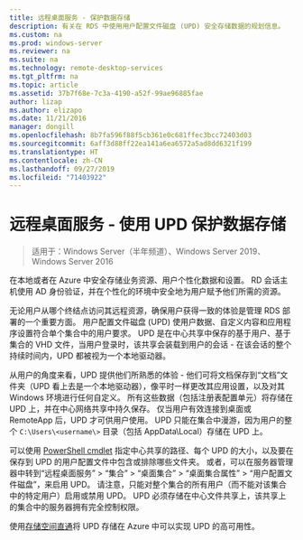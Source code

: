 ```yaml
---
title: 远程桌面服务 - 保护数据存储
description: 有关在 RDS 中使用用户配置文件磁盘 (UPD) 安全存储数据的规划信息。
ms.custom: na
ms.prod: windows-server
ms.reviewer: na
ms.suite: na
ms.technology: remote-desktop-services
ms.tgt_pltfrm: na
ms.topic: article
ms.assetid: 37b7f68e-7c3a-4190-a52f-99ae96885fae
author: lizap
ms.author: elizapo
ms.date: 11/21/2016
manager: dongill
ms.openlocfilehash: 8b7fa596f88f5cb361e0c681ffec3bcc72403d03
ms.sourcegitcommit: 6aff3d88ff22ea141a6ea6572a5ad8dd6321f199
ms.translationtype: HT
ms.contentlocale: zh-CN
ms.lasthandoff: 09/27/2019
ms.locfileid: "71403922"
---
```

# <a name="remote-desktop-services---secure-data-storage-with-upds"></a>远程桌面服务 - 使用 UPD 保护数据存储

>适用于：Windows Server（半年频道）、Windows Server 2019、Windows Server 2016

在本地或者在 Azure 中安全存储业务资源、用户个性化数据和设置。 RD 会话主机使用 AD 身份验证，并在个性化的环境中安全地为用户赋予他们所需的资源。 

无论用户从哪个终结点访问其远程资源，确保用户获得一致的体验是管理 RDS 部署的一个重要方面。 用户配置文件磁盘 (UPD) 使用户数据、自定义内容和应用程序设置符合单个集合中的用户要求。 UPD 是在中心共享中保存的基于用户、基于集合的 VHD 文件，当用户登录时，该共享会装载到用户的会话 - 在该会话的整个持续时间内，UPD 都被视为一个本地驱动器。 

从用户的角度来看，UPD 提供他们所熟悉的体验 - 他们可将文档保存到“文档”文件夹（UPD 看上去是一个本地驱动器），像平时一样更改其应用设置，以及对其 Windows 环境进行任何自定义。 所有这些数据（包括注册表配置单元）将存储在 UPD 上，并在中心网络共享中持久保存。 仅当用户有效连接到桌面或 RemoteApp 后，UPD 才可供用户使用。 UPD 只能在集合中漫游，因为用户的整个 `C:\Users\<username\>` 目录（包括 AppData\Local）存储在 UPD 上。

可以使用 [PowerShell cmdlet](https://technet.microsoft.com/library/jj215443.aspx) 指定中心共享的路径、每个 UPD 的大小，以及要在保存到 UPD 的用户配置文件中包含或排除哪些文件夹。 或者，可以在服务器管理器中转到“远程桌面服务” > “集合” > “桌面集合” > “桌面集合属性” > “用户配置文件磁盘”，来启用 UPD。      请注意，只能对整个集合的所有用户（而不能对该集合中的特定用户）启用或禁用 UPD。 UPD 必须存储在中心文件共享上，该共享上的集合中的服务器拥有完全控制权限。 

使用[存储空间直通](rds-storage-spaces-direct-deployment.md)将 UPD 存储在 Azure 中可以实现 UPD 的高可用性。 